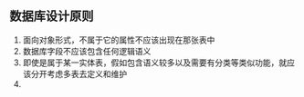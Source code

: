 ## 数据库设计原则
1. 面向对象形式，不属于它的属性不应该出现在那张表中
2. 数据库字段不应该包含任何逻辑语义
3. 即使是属于某一实体表，假如包含语义较多以及需要有分类等类似功能，就应该分开考虑多表去定义和维护
4. 